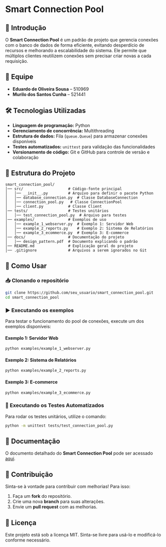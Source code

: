# Smart Connection Pool

## 📌 Introdução
O **Smart Connection Pool** é um padrão de projeto que gerencia conexões com o banco de dados de forma eficiente, evitando desperdício de recursos e melhorando a escalabilidade do sistema. Ele permite que múltiplos clientes reutilizem conexões sem precisar criar novas a cada requisição.

## 👥 Equipe
- **Eduardo de Oliveira Sousa** – 510969  
- **Murilo dos Santos Cunha** – 521441  

## 🛠️ Tecnologias Utilizadas
- **Linguagem de programação:** Python  
- **Gerenciamento de concorrência:** Multithreading  
- **Estrutura de dados:** Fila (`queue.Queue`) para armazenar conexões disponíveis  
- **Testes automatizados:** `unittest` para validação das funcionalidades  
- **Versionamento de código:** Git e GitHub para controle de versão e colaboração  

## 📂 Estrutura do Projeto
```
smart_connection_pool/
│── src/                    # Código-fonte principal
│   │── __init__.py         # Arquivo para definir o pacote Python
│   │── database_connection.py  # Classe DatabaseConnection
│   │── connection_pool.py   # Classe ConnectionPool
│   │── client.py           # Classe Client
│── tests/                  # Testes unitários
│   │── test_connection_pool.py  # Arquivo para testes
│── examples/               # Exemplos de uso
│   │── example_1_webserver.py  # Exemplo 1: Servidor Web
│   │── example_2_reports.py    # Exemplo 2: Sistema de Relatórios
│   │── example_3_ecommerce.py  # Exemplo 3: E-commerce
│── docs/                   # Documentação do projeto
│   │── design_pattern.pdf  # Documento explicando o padrão
│── README.md               # Explicação geral do projeto
│── .gitignore              # Arquivos a serem ignorados no Git
```

## 🚀 Como Usar
### 📥 Clonando o repositório
```sh
git clone https://github.com/seu_usuario/smart_connection_pool.git
cd smart_connection_pool
```

### ▶️ Executando os exemplos
Para testar o funcionamento do pool de conexões, execute um dos exemplos disponíveis:

#### Exemplo 1: Servidor Web
```sh
python examples/example_1_webserver.py
```

#### Exemplo 2: Sistema de Relatórios
```sh
python examples/example_2_reports.py
```

#### Exemplo 3: E-commerce
```sh
python examples/example_3_ecommerce.py
```

### 🧪 Executando os Testes Automatizados
Para rodar os testes unitários, utilize o comando:
```sh
python -m unittest tests/test_connection_pool.py
```

## 📑 Documentação
O documento detalhado do **Smart Connection Pool** pode ser acessado [aqui](docs/design_pattern.pdf).

## 📌 Contribuição
Sinta-se à vontade para contribuir com melhorias! Para isso:
1. Faça um **fork** do repositório.
2. Crie uma nova **branch** para suas alterações.
3. Envie um **pull request** com as melhorias.

## 📝 Licença
Este projeto está sob a licença MIT. Sinta-se livre para usá-lo e modificá-lo conforme necessário.


